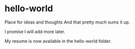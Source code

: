 # hello-world
Place for ideas and thoughts
And that pretty much sums it up. 

I promise I will add more later. 

My resume is now available in the hello-world folder.
